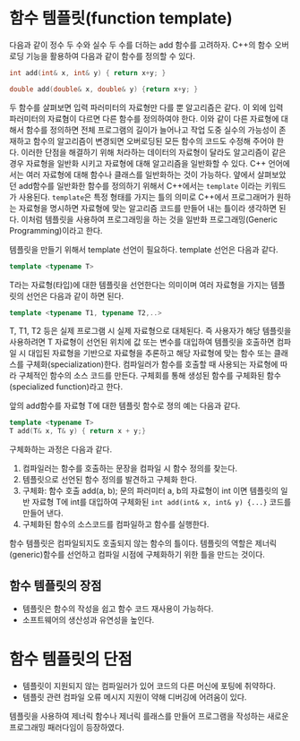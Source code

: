 # 함수 템플릿(function template)

다음과 같이 정수 두 수와 실수 두 수를 더하는 add 함수를 고려하자. C++의 함수 오버로딩 기능을 활용하여 다음과 같이 함수를 정의할 수 있다. 

``` cpp
int add(int& x, int& y) { return x+y; }
```

```cpp
double add(double& x, double& y) {return x+y; }
```

두 함수를 살펴보면 입력 파러미터의 자료형만 다를 뿐 알고리즘은 같다. 이 외에 입력 파러미터의 자료혐이 다르면 다른 함수를 정의하여야 한다. 
이와 같이 다른 자료형에 대해서 함수를 정의하면 전체 프로그램의 길이가 늘어나고 작업 도중 실수의 가능성이 존재하고 함수의 알고리즘이 변경되면 오버로딩된 모든 함수의
코드도 수정해 주어야 한다. 
이러한 단점을 해결하기 위해 처라하는 데이터의 자료형이 달라도 알고리즘이 같은 경우 자료형을 일반화 시키고 자료형에 대해 알고리즘을 일반화할 수 있다. C++ 언어에서는 
여러 자료형에 대해 함수나 클래스를 일반화하는 것이 가능하다. 얖에서 살펴보았던 add함수를 일반화한 함수를 정의하기 위해서 C++에서는 ```template``` 이라는 키워드가 사용된다.
```template```은 특정 형태를 가지는 틀의 의미로 C++에서 프로그래머가 원하는 자료형을 명시하면 자료형에 맞는 알고리즘 코드를 만들어 내는 틀이라 생각하면 된다. 
이처럼 템플릿을 사용하여 프로그래밍을 하는 것을 일반화 프로그래밍(Generic Programming)이라고 한다. 

템플릿을 만들기 위해서 template 선언이 필요하다. template 선언은 다음과 같다. 
```cpp
template <typename T>
```
T라는 자료형(타입)에 대한 템플릿을 선언한다는 의미이며 여러 자료형을 가지는 템플릿의 선언은 다음과 같이 하면 된다.
```cpp
template <typename T1, typename T2,..>
```
T, T1, T2 등은 실제 프로그램 시 실제 자료형으로 대체된다. 즉 사용자가 해당 템플릿을 사용하려면 T 자료형이 선언된 위치에 값 또는 변수를 대입하여 템플릿을 호출하면
컴파일 시 대입된 자료형을 기반으로 자료형을 추론하고 해당 자료형에 맞는 함수 또는 클래스를 구체화(specialization)한다. 컴파일러가 함수를 호출할 때 사용되는 자료형에 따라 구체적인 함수의 소스 코드를 만든다. 구체회를 통해 생성된 함수를 구체화된 함수(specialized function)라고 한다.

앞의 add함수를 자료형 T에 대한 템플릿 함수로 졍의 예는 다음과 같다.
```cpp
template <typename T>
T add(T& x, T& y) { return x + y;}
```
구체화하는 과정은 다음과 같다. 

1. 컴파일러는 함수를 호출하는 문장을 컴파일 시 함수 정의를 찾는다.
2. 템플릿으로 선언된 함수 정의를 발견하고 구체화 한다.
3. 구체화: 함수 호출 add(a, b); 문의 파러미터 a, b의 자료형이 int 이면 템플릿의 일반 자료형 T에 int를 대입하여
구체화된 ```int add(int& x, int& y) {...}``` 코드를 만들어 낸다. 
4. 구체화된 함수의 소스코드를 컴파일하고 함수를 실행한다. 

함수 템플릿은 컴파일되지도 호출되지 않는 함수의 틀이다. 템플릿의 역할은 제너릭(generic)함수를 선언하고 컴파일 시점에
구체화하기 위한 틀을 만드는 것이다. 

## 함수 템플릿의 장점
* 템플릿은 함수의 작성을 쉽고 함수 코드 재사용이 가능하다.
* 소프트웨어의 생산성과 유연성을 높인다. 

# 함수 템플릿의 단점
* 템플릿이 지원되지 않는 컴파일러가 있어 코드의 다른 머신에 포팅에 취약하다. 
* 템플릿 관련 컴파일 오류 메시지 지원이 약해 디버깅에 어려움이 있다.

템플릿을 사용하여 제너릭 함수나 제너릭 를래스를 만들어 프로그램을 작성하는 새로운 프로그래밍 패러다임이 등장하였다. 